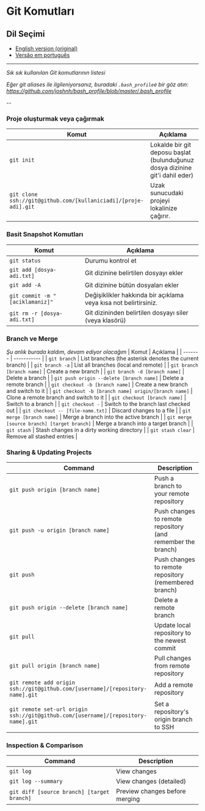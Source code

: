 Git Komutları
============

## Dil Seçimi
- [English version (original)](README.md)
- [Versão em português](READMEpt.md)
___

_Sık sık kullanılan Git komutlarının listesi_

*Eğer git aliases ile ilgileniyorsanız, buradaki `.bash_profile`e bir göz atın: https://github.com/joshnh/bash_profile/blob/master/.bash_profile*

--

### Proje oluşturmak veya çağırmak

| Komut   | Açıklama    |
| ------- | ----------- |
| `git init` | Lokalde bir git deposu başlat (bulunduğunuz dosya dizinine git'i dahil eder) |
| `git clone ssh://git@github.com/[kullaniciadi]/[proje-adi].git` | Uzak sunucudaki projeyi lokalinize çağırır. |

### Basit Snapshot Komutları

| Komut   | Açıklama    |
| ------- | ----------- |
| `git status` | Durumu kontrol et |
| `git add [dosya-adi.txt]` | Git dizinine belirtilen dosyayı ekler |
| `git add -A` | Git dizinine bütün dosyaları ekler |
| `git commit -m "[aciklamaniz]"` | Değişiklikler hakkında bir açıklama veya kısa not belirtirsiniz. |
| `git rm -r [dosya-adi.txt]` | Git dizininden belirtilen dosyayı siler (veya klasörü) |

### Branch ve Merge
_Şu anlık burada kaldım, devam ediyor olacağım_
| Komut   | Açıklama    |
| ------- | ----------- |
| `git branch` | List branches (the asterisk denotes the current branch) |
| `git branch -a` | List all branches (local and remote) |
| `git branch [branch name]` | Create a new branch |
| `git branch -d [branch name]` | Delete a branch |
| `git push origin --delete [branch name]` | Delete a remote branch |
| `git checkout -b [branch name]` | Create a new branch and switch to it |
| `git checkout -b [branch name] origin/[branch name]` | Clone a remote branch and switch to it |
| `git checkout [branch name]` | Switch to a branch |
| `git checkout -` | Switch to the branch last checked out |
| `git checkout -- [file-name.txt]` | Discard changes to a file |
| `git merge [branch name]` | Merge a branch into the active branch |
| `git merge [source branch] [target branch]` | Merge a branch into a target branch |
| `git stash` | Stash changes in a dirty working directory |
| `git stash clear` | Remove all stashed entries |

### Sharing & Updating Projects

| Command | Description |
| ------- | ----------- |
| `git push origin [branch name]` | Push a branch to your remote repository |
| `git push -u origin [branch name]` | Push changes to remote repository (and remember the branch) |
| `git push` | Push changes to remote repository (remembered branch) |
| `git push origin --delete [branch name]` | Delete a remote branch |
| `git pull` | Update local repository to the newest commit |
| `git pull origin [branch name]` | Pull changes from remote repository |
| `git remote add origin ssh://git@github.com/[username]/[repository-name].git` | Add a remote repository |
| `git remote set-url origin ssh://git@github.com/[username]/[repository-name].git` | Set a repository's origin branch to SSH |

### Inspection & Comparison

| Command | Description |
| ------- | ----------- |
| `git log` | View changes |
| `git log --summary` | View changes (detailed) |
| `git diff [source branch] [target branch]` | Preview changes before merging |

